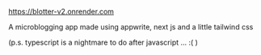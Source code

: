 https://blotter-v2.onrender.com

A microblogging app made using appwrite, next js and a little tailwind css

(p.s. typescript is a nightmare to do after javascript ... :(  )
